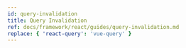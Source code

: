 ```yaml
---
id: query-invalidation
title: Query Invalidation
ref: docs/framework/react/guides/query-invalidation.md
replace: { 'react-query': 'vue-query' }
---
```

